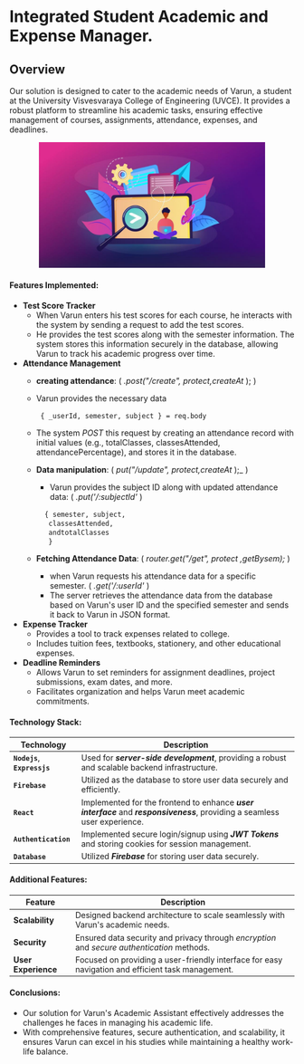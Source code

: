 # Integrated Student Academic and Expense Manager.
## Overview
Our solution is designed to cater to the academic needs of Varun, a student at the University Visvesvaraya College of Engineering (UVCE). It provides a robust platform to streamline his academic tasks, ensuring effective management of courses, assignments, attendance, expenses, and deadlines.
<div style="text-align:center">
    <img src="https://github.com/Rohith1905/impetus24/raw/main/Presentation0.jpg" alt="Description of the image" width="400">
</div>

#### Features Implemented:
- **Test Score Tracker**
   - When Varun enters his test scores for each course, he   interacts with the system by sending a request to add the test  scores.
   - He provides the test scores along with the semester information.
    The system stores this information securely in the database, allowing Varun to track his academic progress over time.
- **Attendance Management**
  - **creating attendance**: ( _.post("/create", protect,createAt_ ); )
  - Varun provides the necessary data
     ```
      { _userId, semester, subject } = req.body 
     ```
  - The system _POST_ this request by creating an attendance record with initial values (e.g., totalClasses, classesAttended, attendancePercentage), and stores it in the database.
                                          
   - **Data manipulation**: ( _put("/update", protect,createAt_ );_ )
      - Varun provides the subject ID along with updated attendance data:  ( *.put('/:subjectId'* )
      ``` 
        { semester, subject, 
         classesAttended, 
         andtotalClasses 
         }
      ```
   - **Fetching Attendance Data**: ( _router.get("/get", protect ,getBysem);_ )
      - when Varun requests his attendance data for a specific semester. ( _.get('/:userId'_ )
      - The server retrieves the attendance data from the database based on Varun's user ID and the specified semester and sends it back to Varun in JSON format.
- **Expense Tracker**
   - Provides a tool to track expenses related to college.
   - Includes tuition fees, textbooks, stationery, and other educational expenses.
- **Deadline Reminders**
   - Allows Varun to set reminders for assignment deadlines, project submissions, exam dates, and more.
   - Facilitates organization and helps Varun meet academic commitments.

#### Technology Stack:
| Technology | Description |
| ---------- | ----------- |
|**`Nodejs`**,  **`Expressjs`**   | Used for *__server-side development__*, providing a robust and scalable backend infrastructure. |
| **`Firebase`** | Utilized as the database to store user data securely and efficiently. |
| **`React`** | Implemented for the frontend to enhance *__user interface__* and *__responsiveness__*, providing a seamless user experience. |
| **`Authentication`** | Implemented secure login/signup using *__JWT Tokens__* and storing cookies for session management. |
| **`Database`** | Utilized *__Firebase__* for storing user data securely. |

#### Additional Features:
| Feature | Description |
| ------- | ----------- |
| **Scalability** | Designed backend architecture to scale seamlessly with Varun's academic needs. |
| **Security** | Ensured data security and privacy through _encryption_ and _secure authentication_ methods. |
| **User Experience** | Focused on providing a user-friendly interface for easy navigation and efficient task management. |

#### Conclusions:
 - Our solution for Varun's Academic Assistant effectively addresses the challenges he faces in managing his academic life.
 - With comprehensive features, secure authentication, and scalability, it ensures Varun can excel in his studies while maintaining a healthy work-life balance.

